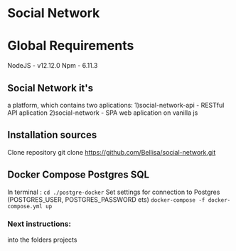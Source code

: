 # Social Network

# Global Requirements

NodeJS - v12.12.0
Npm - 6.11.3

## Social Network it's 
a platform, which contains two aplications: 
1)social-network-api - RESTful API aplication
2)social-network - SPA web aplication on vanilla js

## Installation sources
Clone repository git clone https://github.com/Bellisa/social-network.git 

## Docker Compose Postgres SQL
In terminal : 
`cd ./postgre-docker`
Set settings for connection to Postgres (POSTGRES_USER, POSTGRES_PASSWORD ets)
`docker-compose -f docker-compose.yml up`

### Next instructions:
into the folders projects

